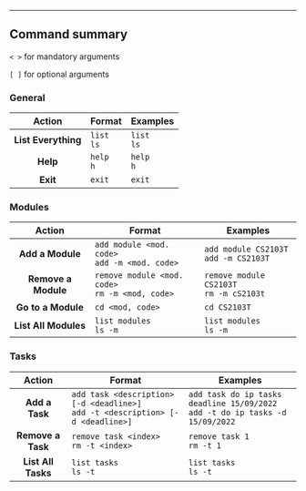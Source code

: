 
--------------------------------------------------------------------------------------------------------------------

## Command summary

```< >``` for mandatory arguments

```[ ]``` for optional arguments

### General 

|       Action        | Format          | Examples        |
|:-------------------:|-----------------|-----------------|
| **List Everything** | `list`<br/>`ls` | `list`<br/>`ls` |
|      **Help**       | `help`<br/>`h`  | `help`<br/>`h`  |
|      **Exit**       | `exit`          | `exit`          |

### Modules

|        Action        | Format                                              | Examples                                    |
|:--------------------:|-----------------------------------------------------|---------------------------------------------|
|   **Add a Module**   | `add module <mod. code>`<br/>`add -m <mod. code>`   | `add module CS2103T`<br/>`add -m CS2103T`   |
| **Remove a Module**  | `remove module <mod. code>`<br/>`rm -m <mod, code>` | `remove module CS2103T`<br/>`rm -m cS2103t` |
|  **Go to a Module**  | `cd <mod, code>`                                    | `cd CS2103T`                                |
| **List All Modules** | `list modules` <br/> `ls -m`                        | `list modules`<br/>`ls -m`                  |

### Tasks

|       Action       | Format                                                                              | Examples                                                                          |
|:------------------:|-------------------------------------------------------------------------------------|-----------------------------------------------------------------------------------|
|   **Add a Task**   | `add task <description> [-d <deadline>]`<br/>`add -t <description> [-d <deadline>]` | `add task do ip tasks deadline 15/09/2022`<br/>`add -t do ip tasks -d 15/09/2022` |
| **Remove a Task**  | `remove task <index> `<br/>`rm -t <index>`                                          | `remove task 1`<br/>`rm -t 1`                                                     |
| **List All Tasks** | `list tasks` <br/> `ls -t`                                                          | `list tasks`<br/>`ls -t`                                                          |
